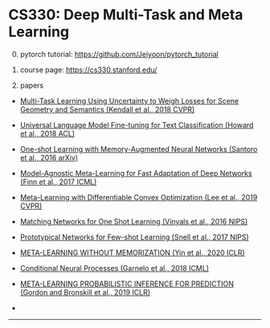 # CS330: Deep Multi-Task and Meta Learning

0. pytorch tutorial: https://github.com/Jeiyoon/pytorch_tutorial
<!-- 0. Tensorflow version == 2.5.0 (homeworks are implemented using 2.5.0 version) -->

1. course page: https://cs330.stanford.edu/

2. papers

- [Multi-Task Learning Using Uncertainty to Weigh Losses for Scene Geometry and Semantics (Kendall et al., 2018 CVPR)](https://arxiv.org/pdf/1705.07115.pdf)

- [Universal Language Model Fine-tuning for Text Classification (Howard et al., 2018 ACL)](https://arxiv.org/pdf/1801.06146.pdf)

- [One-shot Learning with Memory-Augmented Neural Networks (Santoro et al., 2016 arXiv)](https://arxiv.org/pdf/1605.06065.pdf)

- [Model-Agnostic Meta-Learning for Fast Adaptation of Deep Networks (Finn et al., 2017 ICML)](https://arxiv.org/pdf/1703.03400.pdf)

- [Meta-Learning with Differentiable Convex Optimization (Lee et al., 2019 CVPR)](https://arxiv.org/pdf/1904.03758.pdf)

- [Matching Networks for One Shot Learning (Vinyals et al., 2016 NIPS)](https://arxiv.org/pdf/1606.04080.pdf)

- [Prototypical Networks for Few-shot Learning (Snell et al., 2017 NIPS)](https://arxiv.org/pdf/1703.05175.pdf)

- [META-LEARNING WITHOUT MEMORIZATION (Yin et al., 2020 ICLR)](https://arxiv.org/pdf/1912.03820.pdf)

- [Conditional Neural Processes (Garnelo et al., 2018 ICML)](https://arxiv.org/pdf/1807.01613.pdf)

- [META-LEARNING PROBABILISTIC INFERENCE FOR PREDICTION (Gordon and Bronskill et al., 2019 ICLR)](https://arxiv.org/pdf/1805.09921.pdf)

- 

---

<!-- ![b1](./imgs/first_batch.png) -->

<!-- ![b2](./imgs/second_batch.png) -->

